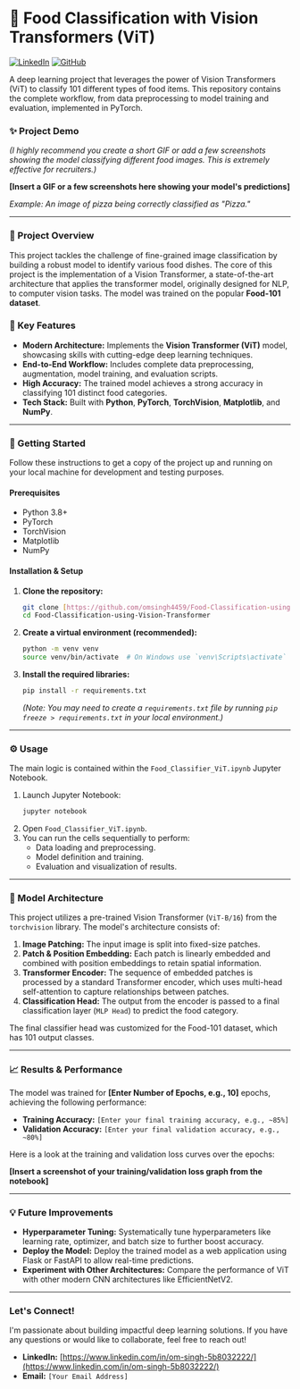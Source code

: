 # 🍔 Food Classification with Vision Transformers (ViT)

[![LinkedIn](https://img.shields.io/badge/LinkedIn-omsingh4459-blue?style=for-the-badge&logo=linkedin)](https://www.linkedin.com/in/om-singh-5b8032222/)
[![GitHub](https://img.shields.io/badge/GitHub-omsingh4459-green?style=for-the-badge&logo=github)](https://github.com/omsingh4459)

A deep learning project that leverages the power of Vision Transformers (ViT) to classify 101 different types of food items. This repository contains the complete workflow, from data preprocessing to model training and evaluation, implemented in PyTorch.

### ✨ Project Demo

*(I highly recommend you create a short GIF or add a few screenshots showing the model classifying different food images. This is extremely effective for recruiters.)*

**[Insert a GIF or a few screenshots here showing your model's predictions]**

*Example: An image of pizza being correctly classified as "Pizza."*

---

### 🎯 Project Overview

This project tackles the challenge of fine-grained image classification by building a robust model to identify various food dishes. The core of this project is the implementation of a Vision Transformer, a state-of-the-art architecture that applies the transformer model, originally designed for NLP, to computer vision tasks. The model was trained on the popular **Food-101 dataset**.

### 🚀 Key Features

- **Modern Architecture:** Implements the **Vision Transformer (ViT)** model, showcasing skills with cutting-edge deep learning techniques.
- **End-to-End Workflow:** Includes complete data preprocessing, augmentation, model training, and evaluation scripts.
- **High Accuracy:** The trained model achieves a strong accuracy in classifying 101 distinct food categories.
- **Tech Stack:** Built with **Python**, **PyTorch**, **TorchVision**, **Matplotlib**, and **NumPy**.

---

### 🔧 Getting Started

Follow these instructions to get a copy of the project up and running on your local machine for development and testing purposes.

#### Prerequisites

- Python 3.8+
- PyTorch
- TorchVision
- Matplotlib
- NumPy

#### Installation & Setup

1.  **Clone the repository:**
    ```bash
    git clone [https://github.com/omsingh4459/Food-Classification-using-Vision-Transformer.git](https://github.com/omsingh4459/Food-Classification-using-Vision-Transformer.git)
    cd Food-Classification-using-Vision-Transformer
    ```

2.  **Create a virtual environment (recommended):**
    ```bash
    python -m venv venv
    source venv/bin/activate  # On Windows use `venv\Scripts\activate`
    ```

3.  **Install the required libraries:**
    ```bash
    pip install -r requirements.txt
    ```
    *(Note: You may need to create a `requirements.txt` file by running `pip freeze > requirements.txt` in your local environment.)*

---

### ⚙️ Usage

The main logic is contained within the `Food_Classifier_ViT.ipynb` Jupyter Notebook.

1.  Launch Jupyter Notebook:
    ```bash
    jupyter notebook
    ```
2.  Open `Food_Classifier_ViT.ipynb`.
3.  You can run the cells sequentially to perform:
    - Data loading and preprocessing.
    - Model definition and training.
    - Evaluation and visualization of results.

---

### 🤖 Model Architecture

This project utilizes a pre-trained Vision Transformer (`ViT-B/16`) from the `torchvision` library. The model's architecture consists of:

1.  **Image Patching:** The input image is split into fixed-size patches.
2.  **Patch & Position Embedding:** Each patch is linearly embedded and combined with position embeddings to retain spatial information.
3.  **Transformer Encoder:** The sequence of embedded patches is processed by a standard Transformer encoder, which uses multi-head self-attention to capture relationships between patches.
4.  **Classification Head:** The output from the encoder is passed to a final classification layer (`MLP Head`) to predict the food category.

The final classifier head was customized for the Food-101 dataset, which has 101 output classes.

---

### 📈 Results & Performance

The model was trained for **[Enter Number of Epochs, e.g., 10]** epochs, achieving the following performance:

- **Training Accuracy:** `[Enter your final training accuracy, e.g., ~85%]`
- **Validation Accuracy:** `[Enter your final validation accuracy, e.g., ~80%]`

Here is a look at the training and validation loss curves over the epochs:

**[Insert a screenshot of your training/validation loss graph from the notebook]**

---

### 💡 Future Improvements

- **Hyperparameter Tuning:** Systematically tune hyperparameters like learning rate, optimizer, and batch size to further boost accuracy.
- **Deploy the Model:** Deploy the trained model as a web application using Flask or FastAPI to allow real-time predictions.
- **Experiment with Other Architectures:** Compare the performance of ViT with other modern CNN architectures like EfficientNetV2.

---

### Let's Connect!

I'm passionate about building impactful deep learning solutions. If you have any questions or would like to collaborate, feel free to reach out!

- **LinkedIn:** [https://www.linkedin.com/in/om-singh-5b8032222/](https://www.linkedin.com/in/om-singh-5b8032222/)
- **Email:** `[Your Email Address]`